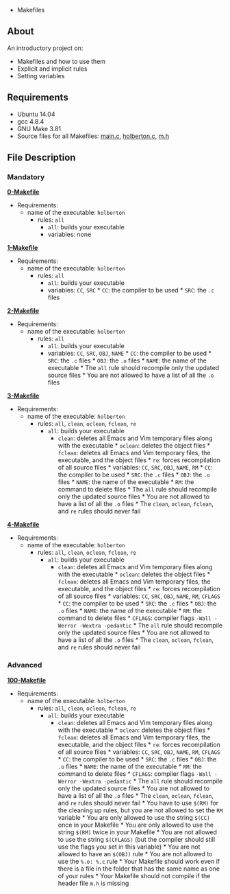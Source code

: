 - Makefiles
## About
An introductory project on:
- Makefiles and how to use them
- Explicit and implicit rules
- Setting variables
## Requirements
- Ubuntu 14.04
- gcc 4.8.4
- GNU Make 3.81
- Source files for all Makefiles: [main.c](main.c), [holberton.c](holberton.c), [m.h](m.h)
## File Description
### Mandatory
**[0-Makefile](0-Makefile)**
  * Requirements:
      * name of the executable: `holberton`
          * rules: `all`
	        * `all`: builds your executable
		    * variables: none

**[1-Makefile](1-Makefile)**
  * Requirements:
      * name of the executable: `holberton`
          * rules: `all`
	        * `all`: builds your executable
		    * variables: `CC`, `SRC`
		          * `CC`: the compiler to be used
			        * `SRC`: the `.c` files

**[2-Makefile](2-Makefile)**
  * Requirements:
      * name of the executable: `holberton`
          * rules: `all`
	        * `all`: builds your executable
		    * variables: `CC`, `SRC`, `OBJ`, `NAME`
		          * `CC`: the compiler to be used
			        * `SRC`: the `.c` files
				      * `OBJ`: the `.o` files
				            * `NAME`: the name of the executable
					        * The `all` rule should recompile only the updated source files
						    * You are not allowed to have a list of all the `.o` files

**[3-Makefile](3-Makefile)**
  * Requirements:
      * name of the executable: `holberton`
          * rules: `all`, `clean`, `oclean`, `fclean`, `re`
	        * `all`: builds your executable
		      * `clean`: deletes all Emacs and Vim temporary files along with the executable
		            * `oclean`: deletes the object files
			          * `fclean`: deletes all Emacs and Vim temporary files, the executable, and the object files
				        * `re`: forces recompilation of all source files
					    * variables: `CC`, `SRC`, `OBJ`, `NAME`, `RM`
					          * `CC`: the compiler to be used
						        * `SRC`: the `.c` files
							      * `OBJ`: the `.o` files
							            * `NAME`: the name of the executable
								          * `RM`: the command to delete files
									      * The `all` rule should recompile only the updated source files
									          * You are not allowed to have a list of all the `.o` files
										      * The `clean`, `oclean`, `fclean`, and `re` rules should never fail

**[4-Makefile](4-Makefile)**
  * Requirements:
      * name of the executable: `holberton`
          * rules: `all`, `clean`, `oclean`, `fclean`, `re`
	        * `all`: builds your executable
		      * `clean`: deletes all Emacs and Vim temporary files along with the executable
		            * `oclean`: deletes the object files
			          * `fclean`: deletes all Emacs and Vim temporary files, the executable, and the object files
				        * `re`: forces recompilation of all source files
					    * variables: `CC`, `SRC`, `OBJ`, `NAME`, `RM`, `CFLAGS`
					          * `CC`: the compiler to be used
						        * `SRC`: the `.c` files
							      * `OBJ`: the `.o` files
							            * `NAME`: the name of the executable
								          * `RM`: the command to delete files
									        * `CFLAGS`: compiler flags `-Wall -Werror -Wextra -pedantic`
										    * The `all` rule should recompile only the updated source files
										        * You are not allowed to have a list of all the `.o` files
											    * The `clean`, `oclean`, `fclean`, and `re` rules should never fail

### Advanced
**[100-Makefile](100-Makefile)**
  * Requirements:
      * name of the executable: `holberton`
          * rules: `all`, `clean`, `oclean`, `fclean`, `re`
	        * `all`: builds your executable
		      * `clean`: deletes all Emacs and Vim temporary files along with the executable
		            * `oclean`: deletes the object files
			          * `fclean`: deletes all Emacs and Vim temporary files, the executable, and the object files
				        * `re`: forces recompilation of all source files
					    * variables: `CC`, `SRC`, `OBJ`, `NAME`, `RM`, `CFLAGS`
					          * `CC`: the compiler to be used
						        * `SRC`: the `.c` files
							      * `OBJ`: the `.o` files
							            * `NAME`: the name of the executable
								          * `RM`: the command to delete files
									        * `CFLAGS`: compiler flags `-Wall -Werror -Wextra -pedantic`
										    * The `all` rule should recompile only the updated source files
										        * You are not allowed to have a list of all the `.o` files
											    * The `clean`, `oclean`, `fclean`, and `re` rules should never fail
											        * You have to use `$(RM)` for the cleaning up rules, but you are not allowed to set the `RM` variable
												    * You are only allowed to use the string `$(CC)` once in your Makefile
												        * You are only allowed to use the string `$(RM)` twice in your Makefile
													    * You are not allowed to use the string `$(CFLAGS)` (but the compiler should still use the flags you set in this variable)
													        * You are not allowed to have an `$(OBJ)` rule
														    * You are not allowed to use the `%.o: %.c` rule
														        * Your Makefile should work even if there is a file in the folder that has the same name as one of your rules
															    * Your Makefile should not compile if the header file `m.h` is missing
															    